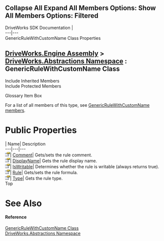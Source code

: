 Collapse All Expand All Members Options: Show All  Members Options: Filtered   
---  
DriveWorks SDK Documentation  |   
---|---  
GenericRuleWithCustomName Class Properties   
  
[DriveWorks.Engine Assembly](topic2156.md) > [DriveWorks.Abstractions Namespace](topic5939.md) : GenericRuleWithCustomName Class  
---  
  
Include Inherited Members    
Include Protected Members    


Glossary Item Box

For a list of all members of this type, see [GenericRuleWithCustomName members](topic6064.md).

# Public Properties

| Name| Description  
---|---|---  
![Public Property](dotnetimages/publicProperty.gif)| [Comment](topic6074.md)| Gets/sets the rule comment.   
![Public Property](dotnetimages/publicProperty.gif)| [DisplayName](topic6075.md)| Gets the rule display name.   
![Public Property](dotnetimages/publicProperty.gif)| [IsWritable](topic6076.md)| Determines whether the rule is writable (always returns true).   
![Public Property](dotnetimages/publicProperty.gif)| [Rule](topic6077.md)| Gets/sets the rule formula.   
![Public Property](dotnetimages/publicProperty.gif)| [Type](topic6078.md)| Gets the rule type.   
Top

# See Also

#### Reference

[GenericRuleWithCustomName Class](topic6063.md)   
[DriveWorks.Abstractions Namespace](topic5939.md)


